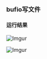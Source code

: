 ### bufio写文件

#### 运行结果
![Imgur](http://i.imgur.com/Eq5CNMA.png)

![Imgur](http://i.imgur.com/XHGPY9T.png)